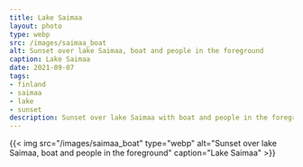 ```yaml
---
title: Lake Saimaa
layout: photo
type: webp
src: /images/saimaa_boat
alt: Sunset over lake Saimaa, boat and people in the foreground
caption: Lake Saimaa
date: 2021-09-07
tags:
- finland
- saimaa
- lake
- sunset
description: Sunset over lake Saimaa with boat and people in the foreground.
---
```


{{< img src="/images/saimaa_boat" type="webp" alt="Sunset over lake Saimaa, boat and people in the foreground" caption="Lake Saimaa" >}}
